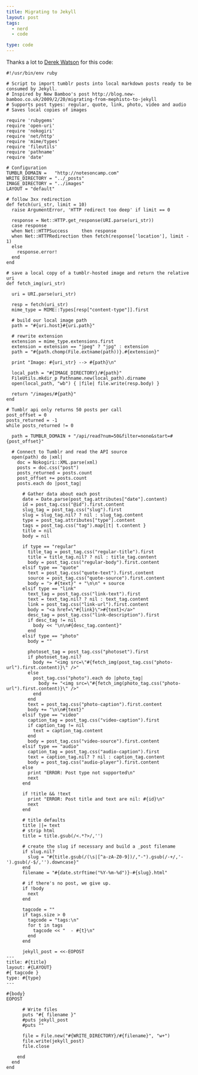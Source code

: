 ```yaml
---
title: Migrating to Jekyll
layout: post
tags:
  - nerd
  - code

type: code
---
```


Thanks a lot to [Derek Watson](https://gist.github.com/867468) for this code:

    #!/usr/bin/env ruby
    
    # Script to import tumblr posts into local markdown posts ready to be consumed by Jekyll.
    # Inspired by New Bamboo's post http://blog.new-bamboo.co.uk/2009/2/20/migrating-from-mephisto-to-jekyll
    # Supports post types: regular, quote, link, photo, video and audio
    # Saves local copies of images
    
    require 'rubygems'
    require 'open-uri'
    require 'nokogiri'
    require 'net/http'
    require 'mime/types'
    require 'fileutils'
    require 'pathname'
    require 'date'
    
    # Configuration
    TUMBLR_DOMAIN =   "http://notesoncamp.com"
    WRITE_DIRECTORY = "../_posts"
    IMAGE_DIRECTORY = "../images"
    LAYOUT = "default"
    
    # follow 3xx redirection
    def fetch(uri_str, limit = 10)
      raise ArgumentError, 'HTTP redirect too deep' if limit == 0
    
      response = Net::HTTP.get_response(URI.parse(uri_str))
      case response
      when Net::HTTPSuccess     then response
      when Net::HTTPRedirection then fetch(response['location'], limit - 1)
      else
        response.error!
      end
    end
    
    # save a local copy of a tumblr-hosted image and return the relative uri
    def fetch_img(uri_str) 
    
      uri = URI.parse(uri_str)
    
      resp = fetch(uri_str)
      mime_type = MIME::Types[resp["content-type"]].first
    
      # build our local image path
      path = "#{uri.host}#{uri.path}"
    
      # rewrite extension
      extension = mime_type.extensions.first
      extension = extension == "jpeg" ? "jpg" : extension
      path = "#{path.chomp(File.extname(path))}.#{extension}"
    
      print "Image: #{uri_str} --> #{path}\n"
    
      local_path = "#{IMAGE_DIRECTORY}/#{path}"
      FileUtils.mkdir_p Pathname.new(local_path).dirname
      open(local_path, "wb") { |file| file.write(resp.body) }
    
      return "/images/#{path}"
    end
    
    # Tumblr api only returns 50 posts per call
    post_offset = 0
    posts_returned = -1
    while posts_returned != 0
    
      path = TUMBLR_DOMAIN + "/api/read?num=50&filter=none&start=#{post_offset}"
    
      # Connect to Tumblr and read the API source
      open(path) do |xml|
        doc = Nokogiri::XML.parse(xml)
        posts = doc.css("post")
        posts_returned = posts.count
        post_offset += posts.count
        posts.each do |post_tag|
    
          # Gather data about each post 
          date = Date.parse(post_tag.attributes["date"].content)
          id = post_tag.css("@id").first.content
          slug_tag = post_tag.css("slug").first
          slug = slug_tag.nil? ? nil : slug_tag.content
          type = post_tag.attributes["type"].content
          tags = post_tag.css("tag").map{|t| t.content }
          title = nil
          body = nil
    
          if type == "regular"    
            title_tag = post_tag.css("regular-title").first
            title = title_tag.nil? ? nil : title_tag.content
            body = post_tag.css("regular-body").first.content
          elsif type == "quote"    
            text = post_tag.css("quote-text").first.content
            source = post_tag.css("quote-source").first.content
            body = "> #{text}" + "\n\n" + source
          elsif type == "link"
            text_tag = post_tag.css("link-text").first
            text = text_tag.nil? ? nil : text_tag.content
            link = post_tag.css("link-url").first.content
            body = "<a href=\"#{link}\">#{text}</a>"
            desc_tag = post_tag.css("link-description").first
            if desc_tag != nil
              body << "\n\n#{desc_tag.content}"
            end
          elsif type == "photo"
            body = ""  
    
            photoset_tag = post_tag.css("photoset").first
            if photoset_tag.nil?
              body += "<img src=\"#{fetch_img(post_tag.css("photo-url").first.content)}\" />"
            else
              post_tag.css("photo").each do |photo_tag|
                body += "<img src=\"#{fetch_img(photo_tag.css("photo-url").first.content)}\" />"
              end
            end
            text = post_tag.css("photo-caption").first.content
            body += "\n\n#{text}" 
          elsif type == "video"
            caption_tag = post_tag.css("video-caption").first 
            if caption_tag != nil
              text = caption_tag.content
            end
            body = post_tag.css("video-source").first.content
          elsif type == "audio"
            caption_tag = post_tag.css("audio-caption").first 
            text = caption_tag.nil? ? nil : caption_tag.content
            body = post_tag.css("audio-player").first.content
          else
            print "ERROR: Post type not supported\n"
            next
          end
    
          if !title && !text
            print "ERROR: Post title and text are nil: #{id}\n"
            next
          end
    
          # title defaults
          title ||= text
          # strip html
          title = title.gsub(/<.*?>/,'') 
    
          # create the slug if necessary and build a _post filename
          if slug.nil? 
            slug = "#{title.gsub(/(\s|[^a-zA-Z0-9])/,"-").gsub(/-+/,'-').gsub(/-$/,'').downcase}"
          end
          filename = "#{date.strftime("%Y-%m-%d")}-#{slug}.html"
    
          # if there's no post, we give up.
          if !body
            next
          end
    
          tagcode = ""
          if tags.size > 0
            tagcode = "tags:\n"
            for t in tags
              tagcode << "  - #{t}\n"
            end
          end
    
          jekyll_post = <<-EOPOST
    ---
    title: #{title}
    layout: #{LAYOUT}
    #{ tagcode }
    type: #{type}
    ---
    
    #{body}
    EOPOST
    
          # Write files
          puts "#{ filename }"
          #puts jekyll_post
          #puts ""
    
          file = File.new("#{WRITE_DIRECTORY}/#{filename}", "w+")
          file.write(jekyll_post)
          file.close
    
        end
      end
    end
